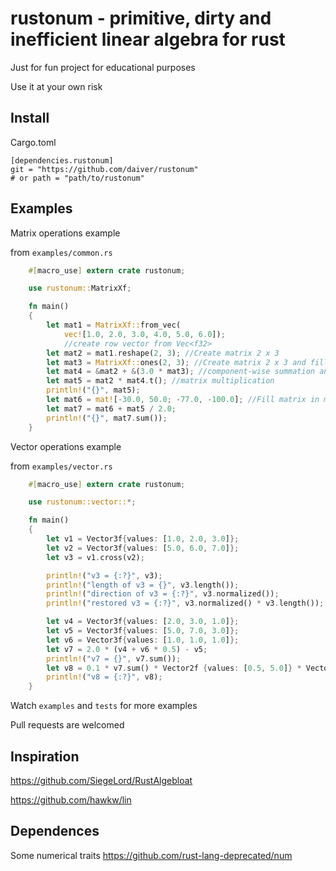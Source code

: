 # rustonum - primitive, dirty and inefficient linear algebra for rust 

Just for fun project for educational purposes

Use it at your own risk

Install
--------
Cargo.toml
```
[dependencies.rustonum]
git = "https://github.com/daiver/rustonum"
# or path = "path/to/rustonum"
```

Examples
--------

Matrix operations example 

from `examples/common.rs`
   
```rust
    #[macro_use] extern crate rustonum;

    use rustonum::MatrixXf;

    fn main()
    {
        let mat1 = MatrixXf::from_vec(
            vec![1.0, 2.0, 3.0, 4.0, 5.0, 6.0]);
            //create row vector from Vec<f32>
        let mat2 = mat1.reshape(2, 3); //Create matrix 2 x 3
        let mat3 = MatrixXf::ones(2, 3); //Create matrix 2 x 3 and fill it by ones
        let mat4 = &mat2 + &(3.0 * mat3); //component-wise summation and multiplication 
        let mat5 = mat2 * mat4.t(); //matrix multiplication
        println!("{}", mat5);
        let mat6 = mat![-30.0, 50.0; -77.0, -100.0]; //Fill matrix in matlab way
        let mat7 = mat6 + mat5 / 2.0;
        println!("{}", mat7.sum());
    }
``` 

Vector operations example

from `examples/vector.rs`

```rust
    #[macro_use] extern crate rustonum;

    use rustonum::vector::*;

    fn main()
    {
        let v1 = Vector3f{values: [1.0, 2.0, 3.0]};
        let v2 = Vector3f{values: [5.0, 6.0, 7.0]};
        let v3 = v1.cross(v2);

        println!("v3 = {:?}", v3);
        println!("length of v3 = {}", v3.length());
        println!("direction of v3 = {:?}", v3.normalized());
        println!("restored v3 = {:?}", v3.normalized() * v3.length());

        let v4 = Vector3f{values: [2.0, 3.0, 1.0]};
        let v5 = Vector3f{values: [5.0, 7.0, 3.0]};
        let v6 = Vector3f{values: [1.0, 1.0, 1.0]};
        let v7 = 2.0 * (v4 + v6 * 0.5) - v5;
        println!("v7 = {}", v7.sum());
        let v8 = 0.1 * v7.sum() * Vector2f {values: [0.5, 5.0]} * Vector2f{values: [-1.0, 2.0]};
        println!("v8 = {:?}", v8);
    }

```

Watch `examples` and `tests` for more examples

Pull requests are welcomed

Inspiration
---------
https://github.com/SiegeLord/RustAlgebloat

https://github.com/hawkw/lin

Dependences
------------
Some numerical traits 
https://github.com/rust-lang-deprecated/num
